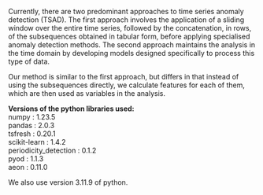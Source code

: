 Currently, there are two predominant approaches to time series anomaly detection (TSAD). The first approach involves the application of a sliding window over the entire time series, followed by the concatenation, in rows, of the subsequences obtained in tabular form, before applying specialised anomaly detection methods. The second approach maintains the analysis in the time domain by developing models designed specifically to process this type of data.

Our method is similar to the first approach, but differs in that instead of using the subsequences directly, we calculate features for each of them, which are then used as variables in the analysis.


**Versions of the python libraries used:** \
numpy : 1.23.5 \
pandas : 2.0.3 \
tsfresh : 0.20.1 \
scikit-learn : 1.4.2 \
periodicity_detection : 0.1.2 \
pyod : 1.1.3 \
aeon : 0.11.0 

We also use version 3.11.9 of python.
